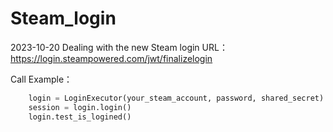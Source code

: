 # Steam_login
2023-10-20
Dealing with the new Steam login URL：https://login.steampowered.com/jwt/finalizelogin


Call Example：
```python
    login = LoginExecutor(your_steam_account, password, shared_secret)
    session = login.login()
    login.test_is_logined()
```
